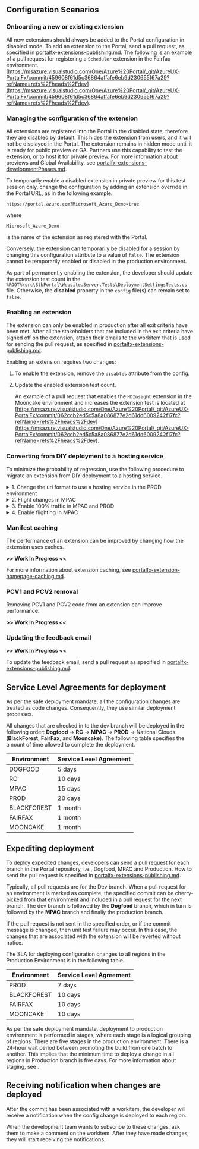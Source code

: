 ## Configuration Scenarios

### Onboarding a new or existing extension

<!--TODO:  Determine whether existing extensions should be changed to disabled mode, and if so, under what circumstances -->

All new extensions should always be added to the Portal configuration in disabled mode. To add an extension to the Portal, send a pull request, as specified in [portalfx-extensions-publishing.md](portalfx-extensions-publishing.md). The following is an example of a pull request for registering a `Scheduler` extension in the Fairfax environment.
[https://msazure.visualstudio.com/One/Azure%20Portal/_git/AzureUX-PortalFx/commit/459608f61d5c36864affafe6eb9d230655f67a29?refName=refs%2Fheads%2Fdev](https://msazure.visualstudio.com/One/Azure%20Portal/_git/AzureUX-PortalFx/commit/459608f61d5c36864affafe6eb9d230655f67a29?refName=refs%2Fheads%2Fdev).

### Managing the configuration of the extension

All extensions are registered into the Portal in the disabled state, therefore they are disabled by default.  This hides the extension from users, and it will not be displayed in the Portal. The extension remains in hidden mode until it is ready for public preview or GA. Partners use this capability to test the extension, or to host it for private preview. For more information about previews and Global Availability, see [portalfx-extensions-developmentPhases.md](portalfx-extensions-developmentPhases.md).

To temporarily enable a disabled extension in private preview for this test session only, change the configuration by adding an extension override in the Portal URL, as in the following example.

`https://portal.azure.com?Microsoft_Azure_Demo=true`

where

`Microsoft_Azure_Demo`

is the name of the extension as registered with the Portal.

Conversely, the extension can temporarily be disabled for a session by changing this configuration attribute to a value of `false`. The extension cannot be temporarily enabled or disabled in the production environment.

As part of permanently enabling the extension, the developer should update the extension test count in the `%ROOT%\src\StbPortal\Website.Server.Tests\DeploymentSettingsTests.cs` file. Otherwise, the **disabled** property in the `config` file(s) can remain set to `false`. 

### Enabling an extension

The extension can only be enabled in production after all exit criteria have been met. After all the stakeholders that are included in the exit criteria have signed off  on the extension, attach their emails to the workitem that is used for sending the pull request, as specified in [portalfx-extensions-publishing.md](portalfx-extensions-publishing.md).

Enabling an extension requires two changes:
1. To enable the extension, remove the `disables` attribute from the config.
1. Update the enabled extension test count.

    An example of a pull request that enables the `HDInsight` extension in the Mooncake environment and increases the extension test is located at [https://msazure.visualstudio.com/One/Azure%20Portal/_git/AzureUX-PortalFx/commit/062ccb2ed5c5a8a086877e2d61dd6009242f17fc?refName=refs%2Fheads%2Fdev](https://msazure.visualstudio.com/One/Azure%20Portal/_git/AzureUX-PortalFx/commit/062ccb2ed5c5a8a086877e2d61dd6009242f17fc?refName=refs%2Fheads%2Fdev).

### Converting from DIY deployment to a hosting service

<!-- TODO: Determine whether they meant "rollback" instead of "regression", which is a term that is typically used while testing. -->

To minimize the probability of regression, use the following procedure to migrate an extension from DIY deployment to a hosting service.

<details>

  <summary>1. Change the uri format to use a hosting service in the PROD environment</summary>

   An example of a pull request for modifying the `uriFormat` parameter is located at [https://msazure.visualstudio.com/One/Azure%20Portal/_git/AzureUX-PortalFx/commit/c22b81463cab1d0c6b2c1abc803bc25fb2836aad?refName=refs%2Fheads%2Fdev](https://msazure.visualstudio.com/One/Azure%20Portal/_git/AzureUX-PortalFx/commit/c22b81463cab1d0c6b2c1abc803bc25fb2836aad?refName=refs%2Fheads%2Fdev).
</details>

<details>
  <summary>2. Flight changes in MPAC</summary>

  An example of a pull request for a flighting extension in MPAC is located at [https://msazure.visualstudio.com/One/Azure%20Portal/_git/AzureUX-PortalFx/commit/be95cabcf7098c45927e3bb7aff9b5e0f65de341?refName=refs%2Fheads%2Fdev](https://msazure.visualstudio.com/One/Azure%20Portal/_git/AzureUX-PortalFx/commit/be95cabcf7098c45927e3bb7aff9b5e0f65de341?refName=refs%2Fheads%2Fdev).

</details>

<details>
  
  <summary>3. Enable 100% traffic in MPAC and PROD</summary>
  
  An example of a pull request that enables 100% traffic without flighting for `MicrosoftAzureClassicStorageExtension`, and 100% traffic with flighting for `Microsoft_Azure_Storage` is located at [https://msazure.visualstudio.com/One/Azure%20Portal/_git/AzureUX-PortalFx/commit/b81b415411f54ad83f93d43d37bcad097949a4e3?refName=refs%2Fheads%2Fdev&discussionId=-1&_a=summary&fullScreen=false](https://msazure.visualstudio.com/One/Azure%20Portal/_git/AzureUX-PortalFx/commit/b81b415411f54ad83f93d43d37bcad097949a4e3?refName=refs%2Fheads%2Fdev&discussionId=-1&_a=summary&fullScreen=false). 
</details>

<details>

  <summary>4. Enable flighting in MPAC</summary>

  The Azure Portal provides the ability to flight the MPAC customers to multiple stamps. Traffic will be equally distributed between all registered stamps.  An example of a pull request is located at [https://msazure.visualstudio.com/One/Azure%20Portal/_git/AzureUX-PortalFx/commit/be95cabcf7098c45927e3bb7aff9b5e0f65de341?refName=refs%2Fheads%2Fdev](https://msazure.visualstudio.com/One/Azure%20Portal/_git/AzureUX-PortalFx/commit/be95cabcf7098c45927e3bb7aff9b5e0f65de341?refName=refs%2Fheads%2Fdev).
    
  * Hosting service `extension.pdl` file

    To flight traffic to multiple stamps, register other stamps in `flightUri`. For example, the friendly name `MPACFlight` is used to flight traffic to another stamp, as in the following example.

    ``` 
    { 
      name: "Microsoft_Azure_Demo", 
      uri: "//demo.hosting.portal.azure.net/demo", 
      uriFormat: "//demo.hosting.portal.azure.net/demo/{0}", 
      feedbackEmail: "azureux-demo@microsoft.com", 
      flightUris: [
        "//demo.hosting.portal.azure.net/demo/MPACFlight",
      ],
    }
    ```
  * Legacy deployment `extension.pdl` file

    DIY deployment can also flight traffic to multiple stamps, as in the following example.

    ``` 
    {
        name: "Microsoft_Azure_Demo",
        uri: "//main.demo.ext.azure.com",
        uriFormat: "//{0}.demo.ext.azure.com",
        feedbackEmail: "azureux-demo@microsoft.com",
        flightUris: [
            "//flight.demo.ext.azure.com",
        ],
      }
    ``` 
</details>

### Manifest caching
The performance of an extension can be improved  by changing  how the extension uses caches.

**>> Work In Progress <<**

<!--TODO:  locate the work that is in progress, and add it to the document.  Should this have been Best Practices? -->

For more information about extension caching, see [portalfx-extension-homepage-caching.md](portalfx-extension-homepage-caching.md).

### PCV1 and PCV2 removal
Removing PCV1 and PCV2 code from an extension can improve performance.
<!--TODO:  locate the work that is in progress, and add it to the document -->

**>> Work In Progress <<**

### Updating the feedback email
<!--TODO:  locate the work that is in progress, and add it to the document -->

**>> Work In Progress <<**

To update the feedback email, send a pull request as specified in [portalfx-extensions-publishing.md](portalfx-extensions-publishing.md).

## Service Level Agreements for deployment

As per the safe deployment mandate, all the configuration changes are treated as code changes. Consequently, they use similar deployment processes.

All changes that are checked in to the dev branch will be deployed in the following order: **Dogfood** -> **RC** -> **MPAC** -> **PROD** -> National Clouds (**BlackForest**, **FairFax**, and **Mooncake**).  The following table specifies the amount of time allowed to complete the deployment.

| Environment | Service Level Agreement     |
| ----------- | ------- |
| DOGFOOD     |	5 days  |
| RC	      | 10 days |
| MPAC	      | 15 days |
| PROD	      | 20 days |
| BLACKFOREST |	1 month |
| FAIRFAX	  | 1 month | 
| MOONCAKE    |	1 month | 

## Expediting deployment

To deploy expedited changes, developers can send a pull request for each branch in the Portal repository, i.e., Dogfood, MPAC and Production. How to send the pull request is specified in  [portalfx-extensions-publishing.md](portalfx-extensions-publishing.md).

Typically, all pull requests are for the Dev branch. When a pull request for an environment is marked as complete, the specified commit can be cherry-picked from that environment and included in a pull request for the next branch. The dev branch is followed by the **Dogfood** branch, which in turn is followed by the **MPAC** branch and finally the production branch.

If the pull request is not sent in the specified order, or if the commit message is changed, then unit test failure may occur. In this case, the changes that are associated with the extension will be reverted without notice.

The SLA for deploying configuration changes to all regions in the Production Environment is in the following table.

| Environment | Service Level Agreement |
| ----------- | ------- |
| PROD	      | 7 days  |
| BLACKFOREST | 10 days |
| FAIRFAX	  | 10 days |
| MOONCAKE    |	10 days |

As per the safe deployment mandate, deployment to production environment is performed in stages, where each stage is a logical grouping of regions. There are five stages in the production environment. There is a 24-hour wait period between promoting the build from one batch to another. This implies that the minimum time to deploy a change in all regions in Production branch is five days. For more information about staging, see    .

## Receiving notification when changes are deployed

After the commit has been associated with a workitem, the developer will receive a notification when the config change is deployed to each region.

When the development team wants to subscribe to these changes, ask them to make a comment on the workitem. After they have made changes, they will start receiving the notifications.